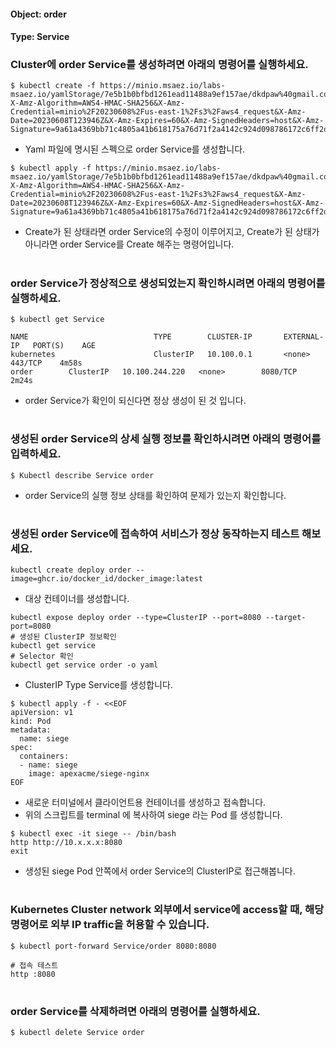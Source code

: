 
#### Object: order
#### Type: Service

### Cluster에 order Service를 생성하려면 아래의 명령어를 실행하세요.

```
$ kubectl create -f https://minio.msaez.io/labs-msaez.io/yamlStorage/7e5b1b0bfbd1261ead11488a9ef157ae/dkdpaw%40gmail.com/Service/order.yaml?X-Amz-Algorithm=AWS4-HMAC-SHA256&X-Amz-Credential=minio%2F20230608%2Fus-east-1%2Fs3%2Faws4_request&X-Amz-Date=20230608T123946Z&X-Amz-Expires=60&X-Amz-SignedHeaders=host&X-Amz-Signature=9a61a4369bb71c4805a41b618175a76d71f2a4142c924d098786172c6ff2d0d1
```
- Yaml 파일에 명시된 스펙으로 order Service를 생성합니다.  

```
$ kubectl apply -f https://minio.msaez.io/labs-msaez.io/yamlStorage/7e5b1b0bfbd1261ead11488a9ef157ae/dkdpaw%40gmail.com/Service/order.yaml?X-Amz-Algorithm=AWS4-HMAC-SHA256&X-Amz-Credential=minio%2F20230608%2Fus-east-1%2Fs3%2Faws4_request&X-Amz-Date=20230608T123946Z&X-Amz-Expires=60&X-Amz-SignedHeaders=host&X-Amz-Signature=9a61a4369bb71c4805a41b618175a76d71f2a4142c924d098786172c6ff2d0d1
```
- Create가 된 상태라면 order Service의 수정이 이루어지고, Create가 된 상태가 아니라면 order Service를 Create 해주는 명령어입니다.
#

### order Service가 정상적으로 생성되었는지 확인하시려면 아래의 명령어를 실행하세요.

```
$ kubectl get Service

NAME                            TYPE        CLUSTER-IP       EXTERNAL-IP   PORT(S)    AGE
kubernetes                      ClusterIP   10.100.0.1       <none>        443/TCP    4m58s
order        ClusterIP   10.100.244.220   <none>        8080/TCP   2m24s

```
- order Service가 확인이 되신다면 정상 생성이 된 것 입니다.
#

### 생성된 order Service의 상세 실행 정보를 확인하시려면 아래의 명령어를 입력하세요.

```
$ Kubectl describe Service order
```
- order Service의 실행 정보 상태를 확인하여 문제가 있는지 확인합니다.
#

### 생성된 order Service에 접속하여 서비스가 정상 동작하는지 테스트 해보세요.

```
kubectl create deploy order --image=ghcr.io/docker_id/docker_image:latest
```
- 대상 컨테이너를 생성합니다.  

```
kubectl expose deploy order --type=ClusterIP --port=8080 --target-port=8080
# 생성된 ClusterIP 정보확인
kubectl get service 
# Selector 확인
kubectl get service order -o yaml
```
- ClusterIP Type Service를 생성합니다.

```
$ kubectl apply -f - <<EOF
apiVersion: v1
kind: Pod
metadata:
  name: siege
spec:
  containers:
  - name: siege
    image: apexacme/siege-nginx
EOF
```
- 새로운 터미널에서 클라이언트용 컨테이너를 생성하고 접속합니다.
- 위의 스크립트를 terminal 에 복사하여 siege 라는 Pod 를 생성합니다.  

```
$ kubectl exec -it siege -- /bin/bash
http http://10.x.x.x:8080
exit
```
- 생성된 siege Pod 안쪽에서 order Service의 ClusterIP로 접근해봅니다.
#

### Kubernetes Cluster network 외부에서 service에 access할 때, 해당 명령어로 외부 IP traffic을 허용할 수 있습니다.

```
$ kubectl port-forward Service/order 8080:8080

# 접속 테스트
http :8080
```
#

### order Service를 삭제하려면 아래의 명령어를 실행하세요.

```
$ kubectl delete Service order
```
#

